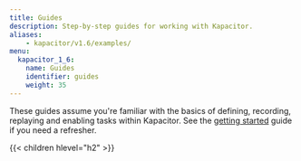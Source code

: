 ```yaml
---
title: Guides
description: Step-by-step guides for working with Kapacitor.
aliases:
    - kapacitor/v1.6/examples/
menu:
  kapacitor_1_6:
    name: Guides
    identifier: guides
    weight: 35
---
```



These guides assume you're familiar with the basics of defining, recording, replaying and enabling tasks within Kapacitor.
See the [getting started](/kapacitor/v1.6/introduction/getting-started/) guide if you need a refresher.

{{< children hlevel="h2" >}}
